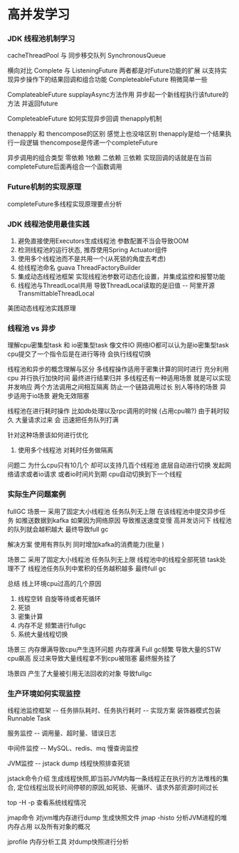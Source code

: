 # 高并发学习

### JDK 线程池机制学习
cacheThreadPool 与 同步移交队列 SynchronousQueue

横向对比 Complete 与 ListeningFuture
两者都是对Future功能的扩展 以支持实现异步操作下的结果回调和组合功能
CompleteableFuture 稍微简单一些

ComplateableFuture supplayAsync方法作用
异步起一个新线程执行该future的方法 并返回future

CompleteableFuture 如何实现异步回调
thenapply机制

thenapply 和 thencompose的区别
感觉上也没啥区别 thenapply是给一个结果执行一段逻辑
thencompose是传递一个completeFuture

异步调用的组合类型 零依赖 1依赖 二依赖 三依赖
实现回调的话就是在当前completeFuture后面再组合一个函数调用

### Future机制的实现原理

completeFuture多线程实现原理要点分析


### JDK 线程池使用最佳实践

1. 避免直接使用Executors生成线程池 参数配置不当会导致OOM
2. 检测线程池的运行状态, 推荐使用Spring Actuator组件
3. 使用多个线程池而不是共用一个(从死锁的角度去考虑)
4. 给线程池命名 guava ThreadFactoryBuilder
5. 集成动态线程池框架 实现线程池参数可动态化设置，并集成监控和报警功能
6. 线程池与ThreadLocal共用 导致ThreadLocal读取的是旧值 -- 阿里开源TransmittableThreadLocal

美团动态线程池实践原理

### 线程池 vs 异步

理解cpu密集型task 和 io密集型task 像文件IO 网络IO都可以认为是io密集型task
cpu提交了一个指令后是在进行等待 会执行线程切换

线程池和异步的概念理解与区分
多线程操作适用于密集计算的同时进行 充分利用cpu 并行执行加快时间 最终进行结果归并
多线程还有一种适用场景 就是可以实现并发响应 两个方法调用之间相互隔离 防止一个链路调用过长 别人等待的场景
异步适用于io场景 避免无效阻塞

线程池在进行耗时操作 比如db处理以及rpc调用的时候 (占用cpu嘛?)
由于耗时较久 大量请求过来 会 迅速把任务队列打满

针对这种场景该如何进行优化
1. 使用多个线程池 对耗时任务做隔离

问题二 为什么cpu只有10几个 却可以支持几百个线程池
底层自动进行切换 发起网络请求或者io请求 或者io时间片到期 cpu自动切换到下一个线程

### 实际生产问题案例

fullGC 场景一 采用了固定大小线程池 任务队列无上限
在该线程池中提交异步任务 如推送数据到kafka 如果因为网络原因 导致推送速度变慢
高并发访问下 线程池的队列就会越积越大 最终导致full gc

解决方案 使用有界队列 同时增加kafka的消费能力(批量 )

场景二 采用了固定大小线程池 任务队列无上限
线程池中的线程全部死锁 task处理不了 线程池任务队列中累积的任务越积越多 最终full gc

总结 线上环境cpu过高的几个原因
1. 线程空转 自旋等待或者死循环
2. 死锁
2. 密集计算
3. 内存不足 频繁进行fullgc 
4. 系统大量线程切换

场景三 内存爆满导致cpu产生连环问题 
内存撑满 Full gc频繁 导致大量的STW  cpu飙高 反过来导致大量线程拿不到cpu被阻塞 最终服务挂了

场景四 产生了大量被引用无法回收的对象 导致fullgc

### 生产环境如何实现监控

线程池监控框架 -- 任务排队耗时、任务执行耗时 
-- 实现方案 装饰器模式包装Runnable Task

服务监控 -- 调用量、超时量、错误日志

中间件监控 -- MySQL、redis、mq 慢查询监控

JVM监控 -- jstack dump 线程快照排查死锁

jstack命令介绍
生成线程快照,即当前JVM内每一条线程正在执行的方法堆栈的集合,
定位线程出现长时间停顿的原因,如死锁、死循环、请求外部资源时间过长

top -H -p 查看系统线程情况

jmap命令 
对jvm堆内存进行dump 生成快照文件
jmap -histo
分析JVM进程的堆内存占用 以及所有对象的概况

jprofile 内存分析工具 对dump快照进行分析
